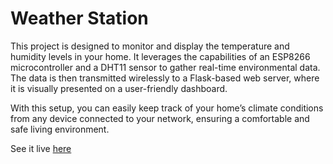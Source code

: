 # Weather Station
This project is designed to monitor and display the temperature and humidity levels in your home. It leverages the capabilities of an ESP8266 microcontroller and a DHT11 sensor to gather real-time environmental data. The data is then transmitted wirelessly to a Flask-based web server, where it is visually presented on a user-friendly dashboard.

With this setup, you can easily keep track of your home’s climate conditions from any device connected to your network, ensuring a comfortable and safe living environment.

See it live <a href="https://geovaz09.pythonanywhere.com/weather/">here</a>
